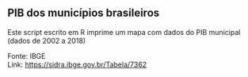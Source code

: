 ## PIB dos municípios brasileiros

Este script escrito em R imprime um mapa com dados do PIB municipal
(dados de 2002 a 2018)

Fonte: 	IBGE      
Link:		https://sidra.ibge.gov.br/Tabela/7362

